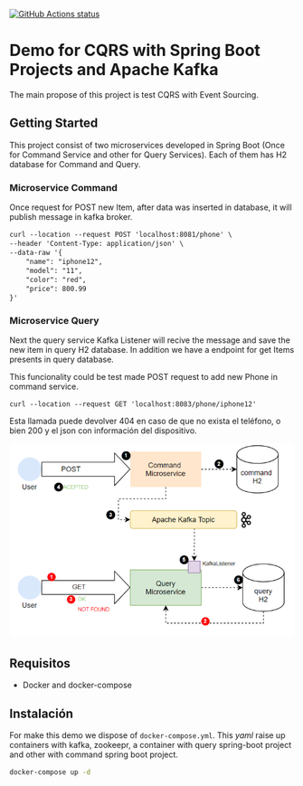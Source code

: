 <p align="left">
  <a href="https://github.com/drubioa/demo-cqrs-kafka/actions"><img alt="GitHub Actions status" src="https://github.com/actions/setup-java/workflows/Main%20workflow/badge.svg"></a>
</p>


# Demo for CQRS with Spring Boot Projects and  Apache Kafka
The main propose of this project is test CQRS with Event Sourcing.  

## Getting Started

This project consist of two microservices developed in Spring Boot (Once for Command Service and other for Query Services). Each of them has H2 database for Command and Query. 

### Microservice Command
Once request for POST new Item, after data was inserted in database, it will publish message in kafka broker. 
```
curl --location --request POST 'localhost:8081/phone' \
--header 'Content-Type: application/json' \
--data-raw '{
    "name": "iphone12",
    "model": "11",
    "color": "red",
    "price": 800.99
}'
```
### Microservice Query
Next the query service Kafka Listener will recive the message and save the new item in query H2 database. 
In addition we have a endpoint for get Items presents in query database.

This funcionality could be test made POST request to add new Phone in command service.
```
curl --location --request GET 'localhost:8083/phone/iphone12'
```

Esta llamada puede devolver 404 en caso de que no exista el teléfono, o bien 200 y el json con información del dispositivo.

![Screenshot](resources/diagram.png)

## Requisitos
* Docker and docker-compose

## Instalación
For make this demo we dispose of `docker-compose.yml`. This *yaml* raise up containers with kafka, zookeepr, a container with query spring-boot project and other with command spring boot project.
```bash
docker-compose up -d
```


